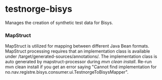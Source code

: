 # testnorge-bisys
Manages the creation of synthetic test data for Bisys.

### MapStruct
MapStruct is utilized for mapping between different Java Bean formats. MapStruct processing requires that an implementation class is available
under /target/generated-sources/annotations/. The implementation class is auto generated by mapstruct-processor during <i>mvn clean install</i>.
Re-run mvn clean install if you get an error saying "Cannot find implementation for no.nav.registre.bisys.consumer.ui.TestnorgeToBisysMapper".